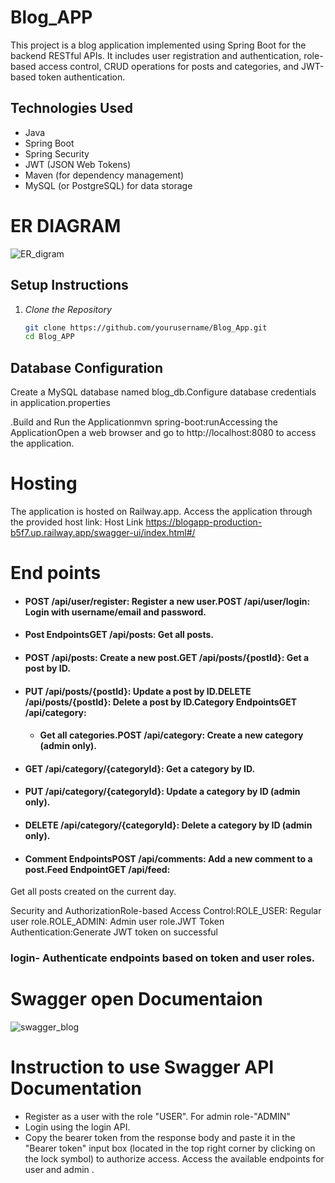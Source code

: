# Blog_APP

This project is a blog application implemented using Spring Boot for the backend RESTful APIs. It includes user registration and authentication, role-based access control, CRUD operations for posts and categories, and JWT-based token authentication.

## Technologies Used

- Java
- Spring Boot
- Spring Security
- JWT (JSON Web Tokens)
- Maven (for dependency management)
- MySQL (or PostgreSQL) for data storage


 # ER DIAGRAM
 ![ER_digram](https://github.com/gzbsingh/Blog_APP/assets/39863817/b82d59bc-93b8-4b15-95e5-c596eafa61d0)


## Setup Instructions

1. *Clone the Repository*
   ```bash
   git clone https://github.com/yourusername/Blog_App.git
   cd Blog_APP
## Database Configuration
 
 Create a MySQL database named blog_db.Configure database credentials in application.properties
 
 .Build and Run the Applicationmvn spring-boot:runAccessing the ApplicationOpen a web browser and go to http://localhost:8080 to access the application.

 # Hosting
The application is hosted on Railway.app.
Access the application through the provided host link:  Host Link https://blogapp-production-b5f7.up.railway.app/swagger-ui/index.html#/
 

 
  # End points
 
 - #### POST /api/user/register: Register a new user.POST /api/user/login: Login with username/email and password.
 
  - #### Post EndpointsGET /api/posts: Get all posts.
  
  - #### POST /api/posts: Create a new post.GET /api/posts/{postId}: Get a post by ID.
 
 
 - #### PUT /api/posts/{postId}: Update a post by ID.DELETE /api/posts/{postId}: Delete a post by ID.Category EndpointsGET /api/category: 
 
   - ####  Get all categories.POST /api/category: Create a new category (admin only).
 
  - #### GET /api/category/{categoryId}: Get a category by ID.
 
  - #### PUT /api/category/{categoryId}: Update a category by ID (admin only).

-  #### DELETE /api/category/{categoryId}: Delete a category by ID (admin only).
 
 - #### Comment EndpointsPOST /api/comments: Add a new comment to a post.Feed EndpointGET /api/feed:
 
 Get all posts created on the current day.
 
 Security and AuthorizationRole-based Access Control:ROLE_USER: Regular user role.ROLE_ADMIN: Admin user role.JWT Token Authentication:Generate JWT token on successful 

### login-  Authenticate endpoints based on token and user roles.

# Swagger open Documentaion
![swagger_blog](https://github.com/gzbsingh/Blog_APP/assets/39863817/44138e9f-97a4-4536-8c59-62c9c795e0ff)

# Instruction to use Swagger API Documentation
 * Register as a user with the role "USER". For admin role-"ADMIN"
 * Login using the login API.
 * Copy the bearer token from the response body and paste it in the "Bearer token" input box (located in the top right corner by clicking on the lock symbol) to authorize access.
Access the available endpoints for user and admin .


